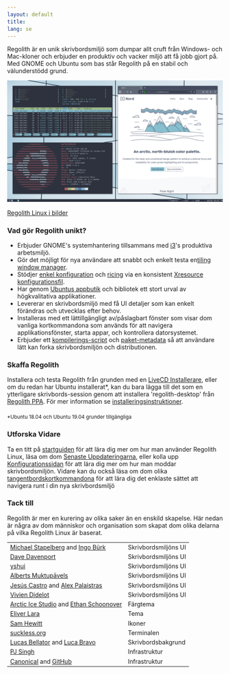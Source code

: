 ```yaml
---
layout: default
title: 
lang: se
---
```

Regolith är en unik skrivbordsmiljö som dumpar allt cruft från Windows- och Mac-kloner och erbjuder en produktiv och vacker miljö att få jobb gjort på. Med GNOME och Ubuntu som bas står Regolith på en stabil och välunderstödd grund.

<a href="/assets/screenshot-intro.png"><img class="screenshot" alt="Intro Screenshot" src="/assets/screenshot-intro.png"/></a>

[Regolith Linux i bilder](/visual-tour.html)

### Vad gör Regolith unikt?

- Erbjuder GNOME's systemhantering tillsammans med [i3](https://i3wm.org/)'s produktiva arbetsmiljö.
- Gör det möjligt för nya användare att snabbt och enkelt testa en[tiling window manager](https://opensource.com/article/18/8/i3-tiling-window-manager). 
- Stödjer [enkel konfiguration](https://github.com/regolith-linux/regolith-desktop/wiki/Customize) och [ricing](https://www.reddit.com/r/unixporn/) via en konsistent [Xresource konfigurationsfil](https://github.com/regolith-linux/regolith-styles/blob/master/Xresources/root).
- Har genom [Ubuntus appbutik](https://snapcraft.io/store) och bibliotek ett stort urval av högkvalitativa applikationer.
- Levererar en skrivbordsmiljö med få UI detaljer som kan enkelt förändras och utvecklas efter behov.
- Installeras med ett lättillgängligt av/påslagbart fönster som visar dom vanliga kortkommandona som används för att navigera applikationsfönster, starta appar, och kontrollera datorsystemet.
- Erbjuder ett [kompilerings-script](https://github.com/regolith-linux/regolith-desktop/blob/master/build.sh) och [paket-metadata](https://github.com/regolith-linux/regolith-desktop/blob/master/package-model.json) så att användare lätt kan forka skrivbordsmiljön och distributionen.

### Skaffa Regolith

Installera och testa Regolith från grunden med en [LiveCD Installerare](https://sourceforge.net/projects/regolith-linux/), eller om du redan har Ubuntu installerat*, kan du bara lägga till det som en ytterligare skrivbords-session genom att installera 'regolith-desktop' från [Regolith PPA](https://launchpad.net/~kgilmer/+archive/ubuntu/regolith-stable). För mer information se [installeringsinstruktioner](https://github.com/regolith-linux/regolith-desktop/wiki/Install-Regolith).

<sub>*Ubuntu 18.04 och Ubuntu 19.04 grunder tillgängliga</sub>

### Utforska Vidare

Ta en titt på [startguiden](https://github.com/regolith-linux/regolith-desktop/wiki/Getting-Started) för att lära dig mer om hur man använder Regolith Linux, läsa om dom [Senaste Uppdateringarna](/news.html), eller kolla upp [Konfigurationssidan](https://github.com/regolith-linux/regolith-desktop/wiki/Customize) för att lära dig mer om hur man moddar skrivbordsmiljön. Vidare kan du också läsa om dom olika [tangentbordskortkommandona](https://github.com/regolith-linux/regolith-desktop/wiki/Keybindings) för att lära dig det enklaste sättet att navigera runt i din nya skrivbordsmiljö

### Tack till

Regolith är mer en kurering av olika saker än en enskild skapelse. Här nedan är några av dom människor och organisation som skapat dom olika delarna på vilka Regolith Linux är baserat.

<table>
  <tbody>
    <tr>
      <td><a href="https://i3wm.org">Michael Stapelberg</a> and <a href="https://github.com/Airblader/i3">Ingo Bürk</a></td>
      <td>Skrivbordsmiljöns UI</td>
    </tr>
    <tr>
      <td><a href="https://github.com/davatorium/rofi">Dave Davenport</a></td>
      <td>Skrivbordsmiljöns UI</td>
    </tr>
    <tr>
      <td><a href="https://github.com/yshui/compton">yshui</a></td>
      <td>Skrivbordsmiljöns UI</td>
    </tr>
    <tr>
      <td><a href="https://wiki.gnome.org/Projects/GnomeFlashback">Alberts Muktupāvels</a></td>
      <td>Skrivbordsmiljöns UI</td>
    </tr>
    <tr>
      <td><a href="https://github.com/jcstr">Jesús Castro</a> and <a href="https://github.com/deuill">Alex Palaistras</a></td>
      <td>Skrivbordsmiljöns UI</td>
    </tr>
    <tr>
      <td><a href="https://github.com/vivien/i3blocks">Vivien Didelot</a></td>
      <td>Skrivbordsmiljöns UI</td>
    </tr>
    <tr>
      <td><a href="https://github.com/arcticicestudio">Arctic Ice Studio</a> and <a href="https://ethanschoonover.com/solarized/">Ethan Schoonover</a></td>
      <td>Färgtema</td>
    </tr>
    <tr>
      <td><a href="https://github.com/EliverLara/Nordic">Eliver Lara</a></td>
      <td>Tema</td>
    </tr>
    <tr>
      <td><a href="https://snwh.org/paper">Sam Hewitt</a></td>
      <td>Ikoner</td>
    </tr>
    <tr>
      <td><a href="https://st.suckless.org">suckless.org</a></td>
      <td>Terminalen</td>
    </tr>
    <tr>
      <td><a href="https://unsplash.com/photos/C0OD8OM-oM0">Lucas Bellator</a> and <a href="https://unsplash.com/photos/xnqVGsbXgV4">Luca Bravo</a></td>
      <td>Skrivbordsbakgrund</td>
    </tr>
    <tr>
      <td><a href="https://launchpad.net/cubic">PJ Singh</a></td>
      <td>Infrastruktur</td>
    </tr>
    <tr>
      <td><a href="https://canonical.com">Canonical</a> and <a href="https://github.com">GitHub</a></td>
      <td>Infrastruktur</td>
    </tr>
  </tbody>
</table>